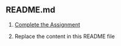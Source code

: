 ## README.md

1. [Complete the Assignment](ASSIGNMENT.md)

2. Replace the content in this README file
